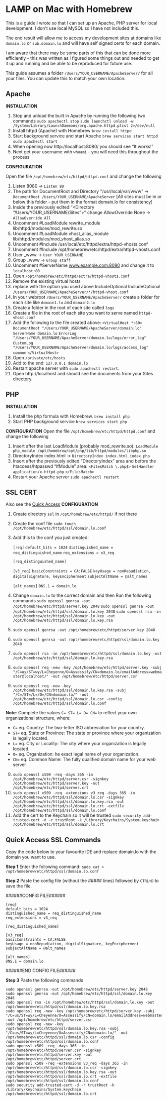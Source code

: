 # LA~~M~~P on Mac with Homebrew

This is a guide I wrote so that I can set up an Apache, PHP server for local development. I don't use local MySQL so I have not included this. 

The end result will allow me to access my development sites at domains like `domain.lo` or `sub.domain.lo` and will have self signed certs for each domain.

I am aware that there may be some parts of this that can be done more efficiently - this was written as I figured some things out and needed to get it up and running and be able to be reproduced for future use.

This guide assumes a folder `/Users/YOUR_USERNAME/ApacheServer/` for all your files. You can update this to match your own location.

## Apache

**INSTALLATION**

1. Stop and unload the built in Apache by running the following two commands
`sudo apachectl stop`
`sudo launchctl unload -w /System/Library/LaunchDaemons/org.apache.httpd.plist 2>/dev/null`
2. Install httpd (Apache) with Homebrew
`brew install httpd`
3. Start background service and start Apache
`brew services start httpd`
`sudo apachectl start`
4. When opening now http://localhost:8080/ you should see “It works!”
5. Next get your username with `whoami` - you will need this throughout the process

**CONFIGURATION**

Open the file `/opt/homebrew/etc/httpd/httpd.conf` and change the following

1. Listen 8080 -> `Listen 80`
2. The path for DocumentRoot and Directory "/usr/local/var/www" -> `DocumentRoot /Users/YOUR_USERNAME/ApacheServer`
[All sites must be in or below this folder - put them in the format domain.lo for consistency]
3. Inside the previously edited “<Directory “/Users/YOUR_USERNAME/Sites”>” change AllowOverride None -> `AllowOverride All`
4. Uncomment #LoadModule rewrite_module lib/httpd/modules/mod_rewrite.so
5. Uncomment #LoadModule vhost_alias_module lib/httpd/modules/mod_vhost_alias.so
6. Uncomment #Include /usr/local/etc/httpd/extra/httpd-vhosts.conf
7. Uncomment #Include /opt/homebrew/etc/httpd/extra/httpd-vhosts.conf
8. User _www -> `User YOUR_USERNAME`
9. Group _www -> `Group staff`
10. Uncomment #ServerName www.example.com:8080 and change it to `localhost:80`
11. Open `/opt/homebrew/etc/httpd/extra/httpd-vhosts.conf`
12. Remove the existing virtual hosts
13. replace with the option you used above IncludeOptional IncludeOptional `/Users/YOUR_USERNAME/ApacheServer/*/httpd-vhost.conf`
14. In your webroot `/Users/YOUR_USERNAME/ApacheServer/` create a folder for each site like `domain1.lo` and `domain2.lo`
15. Create a folder in the root of each site called `logs`
16. Create a file in the root of each site you want to serve named `httpd-vhost.conf`
17. Add the following to the file created above:
`<VirtualHost *:80>`
`DocumentRoot "/Users/YOUR_USERNAME/ApacheServer/domain.lo"`
`ServerName domain.lo`
`ErrorLog "/Users/YOUR_USERNAME/ApacheServer/domain.lo/logs/error_log"`
`CustomLog "/Users/YOUR_USERNAME/ApacheServer/domain.lo/logs/access_log" common`
`</VirtualHost>`
12. Open `/private/etc/hosts`
13. Add to the end: `127.0.0.1 domain.lo`
15. Restart apache server with `sudo apachectl restart`.
16. Open http://localhost and should see the documents from your Sites directory. 

## PHP

**INSTALLATION**

1. Install the php formula with Homebrew.
`brew install php`
2. Start PHP background service
`brew services start php`

**CONFIGURATION**
Open the file `/opt/homebrew/etc/httpd/httpd.conf` and change the following

1. Insert after the last LoadModule (probably mod_rewrite.so):
`LoadModule php_module /opt/homebrew/opt/php/lib/httpd/modules/libphp.so`
2. DirectoryIndex index.html -> `DirectoryIndex index.html index.php`
3. Insert after the previously edited “DirectoryIndex” area and before the htaccess/htpasswd “IfModule” area:
`<FilesMatch \.php$>`
`SetHandler application/x-httpd-php`
`</FilesMatch>`
4. Restart your Apache server `sudo apachectl restart`

## SSL CERT
Also see the [Quick Access](#quick-access-ssl-commands)
**CONFIGURATION**
1. Create directory `ssl` in `/opt/homebrew/etc/httpd/` if not there
2. Create the conf file `sudo touch /opt/homebrew/etc/httpd/ssl/domain.lo.conf`
3. Add this to the conf you just created:

    `[req]`
    `default_bits = 1024`
    `distinguished_name = req_distinguished_name`
    `req_extensions = v3_req`
    
    `[req_distinguished_name]`
    
    `[v3_req]`
    `basicConstraints = CA:FALSE`
    `keyUsage = nonRepudiation, digitalSignature, keyEncipherment`
    `subjectAltName = @alt_names`
    
    `[alt_names]`
    `DNS.1 = domain.lo`

3. Change `domain.lo` to the correct domain and then Run the following commands
`sudo openssl genrsa -out /opt/homebrew/etc/httpd/server.key 2048`
`sudo openssl genrsa -out /opt/homebrew/etc/httpd/ssl/domain.lo.key 2048`
`sudo openssl rsa -in /opt/homebrew/etc/httpd/ssl/domain.lo.key -out /opt/homebrew/etc/httpd/ssl/domain.lo.key.rsa`
4. `sudo openssl genrsa -out /opt/homebrew/etc/httpd/server.key 2048`
5. `sudo openssl genrsa -out /opt/homebrew/etc/httpd/ssl/domain.lo.key 2048`
6. `sudo openssl rsa -in /opt/homebrew/etc/httpd/ssl/domain.lo.key -out /opt/homebrew/etc/httpd/ssl/domain.lo.key.rsa`
7. `sudo openssl req -new -key /opt/homebrew/etc/httpd/server.key -subj "/C=us/ST=wy/L=Cheyenne/O=Assessify/CN=domain.lo/emailAddress=webmaster@localhost/" -out /opt/homebrew/etc/httpd/server.csr`
8. `sudo openssl req -new -key /opt/homebrew/etc/httpd/ssl/domain.lo.key.rsa -subj "/C=/ST=/L=/O=/CN=domain.lo/" -out /opt/homebrew/etc/httpd/ssl/domain.lo.csr -config /opt/homebrew/etc/httpd/ssl/domain.lo.conf`

**Note**: Complete the values  `C= ST= L= O= CN=`  to reflect your own organizational structure, where:
-   `C=`  eq. Country: The two-letter ISO abbreviation for your country.
-   `ST=`  eq. State or Province: The state or province where your organization is legally located.
-   `L=`  eq. City or Locality: The city where your organization is legally located.
-   `O=`  eq. Organization: he exact legal name of your organization.
-   `CN=`  eq. Common Name: The fully qualified domain name for your web server
  
9. `sudo openssl x509 -req -days 365 -in /opt/homebrew/etc/httpd/server.csr -signkey /opt/homebrew/etc/httpd/server.key -out /opt/homebrew/etc/httpd/server.crt`
10. `sudo openssl x509 -req -extensions v3_req -days 365 -in /opt/homebrew/etc/httpd/ssl/domain.lo.csr -signkey /opt/homebrew/etc/httpd/ssl/domain.lo.key.rsa -out /opt/homebrew/etc/httpd/ssl/domain.lo.crt -extfile /opt/homebrew/etc/httpd/ssl/domain.lo.conf`
11. Add the cert to the Keychain so it will be trusted `sudo security add-trusted-cert -d -r trustRoot -k /Library/Keychains/System.keychain /opt/homebrew/etc/httpd/ssl/domain.lo.crt`

## Quick Access SSL Commands

Copy the code below to your favourite IDE and replace domain.lo with the domain you want to use. 

**Step 1**
Enter the following command:
`sudo cat > /opt/homebrew/etc/httpd/ssl/domain.lo.conf`

**Step 2**
Paste the config file (without the ##### lines) followed by `CTRL+D` to save the file.

######CONFIG FILE######

    [req]
    default_bits = 1024
    distinguished_name = req_distinguished_name
    req_extensions = v3_req
    
    [req_distinguished_name]
    
    [v3_req]
    basicConstraints = CA:FALSE
    keyUsage = nonRepudiation, digitalSignature, keyEncipherment
    subjectAltName = @alt_names
    
    [alt_names]
    DNS.1 = domain.lo

######END CONFIG FILE######

**Step 3**
Paste the following commands

    sudo openssl genrsa -out /opt/homebrew/etc/httpd/server.key 2048
    sudo openssl genrsa -out /opt/homebrew/etc/httpd/ssl/domain.lo.key 2048
    sudo openssl rsa -in /opt/homebrew/etc/httpd/ssl/domain.lo.key -out /opt/homebrew/etc/httpd/ssl/domain.lo.key.rsa
    sudo openssl req -new -key /opt/homebrew/etc/httpd/server.key -subj "/C=us/ST=wy/L=Cheyenne/O=Assessify/CN=domain.lo/emailAddress=webmaster@localhost/" -out /opt/homebrew/etc/httpd/server.csr
    sudo openssl req -new -key /opt/homebrew/etc/httpd/ssl/domain.lo.key.rsa -subj "/C=us/ST=wy/L=Cheyenne/O=Assessify/CN=domain.lo/" -out /opt/homebrew/etc/httpd/ssl/domain.lo.csr -config /opt/homebrew/etc/httpd/ssl/domain.lo.conf
    sudo openssl x509 -req -days 365 -in /opt/homebrew/etc/httpd/server.csr -signkey /opt/homebrew/etc/httpd/server.key -out /opt/homebrew/etc/httpd/server.crt
    sudo openssl x509 -req -extensions v3_req -days 365 -in /opt/homebrew/etc/httpd/ssl/domain.lo.csr -signkey /opt/homebrew/etc/httpd/ssl/domain.lo.key.rsa -out /opt/homebrew/etc/httpd/ssl/domain.lo.crt -extfile /opt/homebrew/etc/httpd/ssl/domain.lo.conf
    sudo security add-trusted-cert -d -r trustRoot -k /Library/Keychains/System.keychain /opt/homebrew/etc/httpd/ssl/domain.lo.crt
